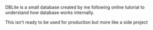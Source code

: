 DBLite is a small database created by me following online tutorial to understand how database works internally.

This isn't ready to be used for production but more like a side project